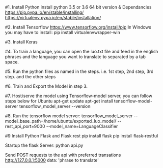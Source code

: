 #1. Install Python
install python 3.5 or 3.6 64 bit version & Dependancies
https://pip.pypa.io/en/stable/installing/
https://virtualenv.pypa.io/en/stable/installation/

#2. Install Tensorflow
https://www.tensorflow.org/install/pip
In Windows you may have to install: pip install virtualenvwrapper-win

#3. Install Keras

#4. To train a language, you can open the luo.txt file and feed in the english phrases and the language
you want to translate to separated by a tab space.

#5. Run the python files as named in the steps. i.e. 1st step, 2nd step, 3rd step. and the other steps

#6. Train and Export the Model in step 3.

#7. Host/serve the model using Tensorflow-model server, you can follow steps below for Ubuntu
apt-get update
apt-get install tensorflow-model-server
tensorflow_model_server --version

#8. Run the tensorflow model server:
tensorflow_model_server --model_base_path=/home/ubuntu/exported_luo_model/ --rest_api_port=9000 --model_name=LanguageClassifier

#9 Install Python Flask and Flask rest
pip install flask
pip install flask-restful

Startup the flask Server:
python api.py

Send POST requests to the api with preferred transations
http://127.0.0.1:5000
data: 'phrase to translate'